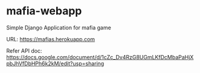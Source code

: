 # mafia-webapp
Simple Django Application for mafia game

URL: https://mafias.herokuapp.com

Refer API doc: https://docs.google.com/document/d/1cZc_Dv4RzG8UGmLKfDcMbaPaHjXpbJhVfDbHPh6k2kM/edit?usp=sharing
